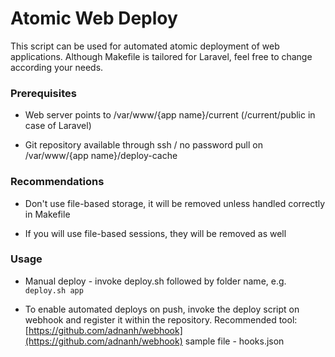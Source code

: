 # Atomic Web Deploy

This script can be used for automated atomic deployment of web applications. Although Makefile is tailored for Laravel, feel free to change according your needs.

### Prerequisites

- Web server points to /var/www/{app name}/current (/current/public in case of Laravel)

- Git repository available through ssh / no password pull on /var/www/{app name}/deploy-cache

### Recommendations

- Don't use file-based storage, it will be removed unless handled correctly in Makefile

- If you will use file-based sessions, they will be removed as well

### Usage

- Manual deploy - invoke deploy.sh followed by folder name, e.g. `deploy.sh app`

- To enable automated deploys on push, invoke the deploy script on webhook and register it within the repository. Recommended tool: [https://github.com/adnanh/webhook](https://github.com/adnanh/webhook) sample file - hooks.json

